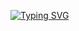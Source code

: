 <!--
**iamsantanubanerjee/iamsantanubanerjee** is a ✨ _special_ ✨ repository because its `README.md` (this file) appears on your GitHub profile.

Here are some ideas to get you started:

- 🔭 I’m currently working on ...
- 🌱 I’m currently learning ...
- 👯 I’m looking to collaborate on ...
- 🤔 I’m looking for help with ...
- 💬 Ask me about ...
- 📫 How to reach me: ...
- 😄 Pronouns: ...
- ⚡ Fun fact: ...
-->

[![Typing SVG](https://readme-typing-svg.demolab.com?font=Ubuntu&duration=2000&color=539BF5&multiline=true&repeat=false&random=false&width=435&lines=Santanu+Banerjee;Data+Scientist+%7C+Traveller+%7C+Metalhead)](https://git.io/typing-svg)
